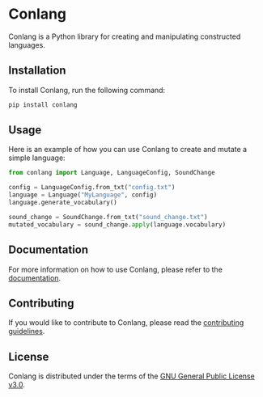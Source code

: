# Conlang

Conlang is a Python library for creating and manipulating constructed languages.

## Installation

To install Conlang, run the following command:

```bash
pip install conlang
```

## Usage

Here is an example of how you can use Conlang to create and mutate a simple language:

```python
from conlang import Language, LanguageConfig, SoundChange

config = LanguageConfig.from_txt("config.txt")
language = Language("MyLanguage", config)
language.generate_vocabulary()

sound_change = SoundChange.from_txt("sound_change.txt")
mutated_vocabulary = sound_change.apply(language.vocabulary)
```

## Documentation

For more information on how to use Conlang, please refer to the [documentation](https://conlang.readthedocs.io/).

## Contributing

If you would like to contribute to Conlang, please read the [contributing guidelines](CONTRIBUTING.md).

## License

Conlang is distributed under the terms of the [GNU General Public License v3.0](LICENSE).
